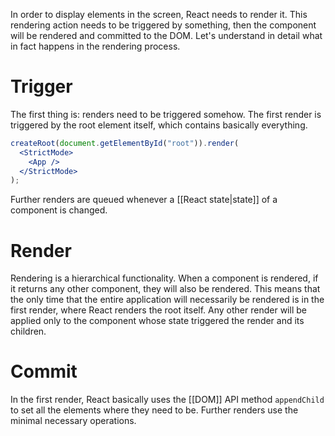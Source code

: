 In order to display elements in the screen, React needs to render it. This rendering action needs to be triggered by something, then the component will be rendered and committed to the DOM. Let's understand in detail what in fact happens in the rendering process.

# Trigger

The first thing is: renders need to be triggered somehow. The first render is triggered by the root element itself, which contains basically everything.

```jsx
createRoot(document.getElementById("root")).render(
  <StrictMode>
    <App />
  </StrictMode>
);
```

Further renders are queued whenever a [[React state|state]] of a component is changed. 

# Render

Rendering is a hierarchical functionality. When a component is rendered, if it returns any other component, they will also be rendered. This means that the only time that the entire application will necessarily be rendered is in the first render, where React renders the root itself. Any other render will be applied only to the component whose state triggered the render and its children.

# Commit

In the first render, React basically uses the [[DOM]] API method `appendChild` to set all the elements where they need to be. Further renders use the minimal necessary operations.